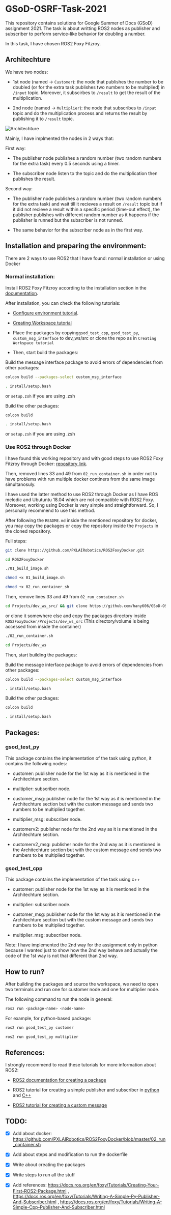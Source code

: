 # GSoD-OSRF-Task-2021
This repository contains solutions for Google Summer of Docs (GSoD) assignment 2021. The task is about writting ROS2 nodes as publisher and subscriber to perform service-like behavior for doubling a number.

In this task, I have chosen ROS2 Foxy Fitzroy.

## Architechture
We have two nodes:

* 1st node (named -> ``Customer``): the node that publishes the number to be doubled (or for the extra task publishes two numbers to be multiplied) in ``/input`` topic. Moreover, it subscirbes to ``/result`` to get the result of the multiplication.

* 2nd node (named -> ``Multiplier``): the node that subscribes to ``/input`` topic and do the multiplication process and returns the result by publishing it to ``/result`` topic.


![Architechture](https://github.com/hany606/GSoD-OSRF-Task-2021/blob/main/assets/nodes_graph.png)

Mainly, I have implmented the nodes in 2 ways that:

First way:

* The publisher node publishes a random number (two random numbers for the extra task) every 0.5 seconds using a timer.

* The subscriber node listen to the topic and do the multiplication then publishes the result.

Second way:

* The publisher node publishes a random number (two random numbers for the extra task) and wait till it recieves a result on ``/result`` topic but if it did not recieve a result within a specific period (time-out effect), the publisher publishes with different random number as it happens if the publisher is runned but the subscriber is not runned.

* The same behavior for the subscriber node as in the first way.


## Installation and preparing the environment:

There are 2 ways to use ROS2 that I have found: normal installation or using Docker

### Normal installation:
Install ROS2 Foxy Fitzroy according to the installation section in the [documentation](https://docs.ros.org/en/foxy/Installation.html).

After installation, you can check the following tutorials:

* [Configure environment tutorial](https://docs.ros.org/en/foxy/Tutorials/Configuring-ROS2-Environment.html).

* [Creating Workspace tutorial](https://docs.ros.org/en/foxy/Tutorials/Workspace/Creating-A-Workspace.html)

* Place the packages by copying``gsod_test_cpp``, ``gsod_test_py``, ``custom_msg_interface`` to dev_ws/src or clone the repo as in ``Creating Workspace tutorial``

* Then, start build the packages:

Build the message interface package to avoid errors of dependencies from other packages:

```bash
colcon build --packages-select custom_msg_interface
```

```bash
. install/setup.bash
```
 or ``setup.zsh`` if you are using .zsh

Build the other packages:

```bash
colcon build
```

```bash
. install/setup.bash
```
 or ``setup.zsh`` if you are using .zsh

### Use ROS2 through Docker

I have found this working repository and with good steps to use ROS2 Foxy Fitzroy through Docker: [repository link](https://github.com/PXLAIRobotics/ROS2FoxyDocker/blob/master/02_run_container.sh).

Then, removed lines 33 and 49 from ``02_run_container.sh`` in order not to have problems with run multiple docker continers from the same image simultanosuly.
<!-- one to run the first node  (that sends the numbers) and the other to run the second node (that multiplies the numbers)  -->

I have used the latter method to use ROS2 through Docker as I have ROS melodic and Ubutuntu 18.04 which are not compatible with ROS2 Foxy. Moreover, working using Docker is very simple and straightforward. So, I personally recommend to use this method.

After following the ``README.md`` inside the mentioned repository for docker, you may copy the packages or copy the repository inside the ``Projects`` in the cloned repository.

Full steps:

```bash
git clone https://github.com/PXLAIRobotics/ROS2FoxyDocker.git
```

```bash
cd ROS2FoxyDocker
```

```bash
./01_build_image.sh
```

```bash
chmod +x 01_build_image.sh
```

```bash
chmod +x 02_run_container_sh
```

Then, remove lines 33 and 49 from ``02_run_container.sh``

```bash 
cd Projects/dev_ws_src/ && git clone https://github.com/hany606/GSoD-OSRF-Task-2021.git
``` 
or clone it somewhere else and copy the packages directory inside ``ROS2FoxyDocker/Projects/dev_ws_src`` (This directory/volume is being accessed from inside the container)

```bash
./02_run_container.sh
```

```bash
cd Projects/dev_ws
```

Then, start building the packages:

Build the message interface package to avoid errors of dependencies from other packages:

```bash
colcon build --packages-select custom_msg_interface
```

```bash
. install/setup.bash
```

Build the other packages:

```bash
colcon build
```

```bash
. install/setup.bash
```

## Packages:


### gsod_test_py
This package contains the implementation of the task using python, it contains the following nodes:

* customer: publisher node for the 1st way as it is mentioned in the Architechture section.
* multiplier: subscriber node.

* customer_msg: publisher node for the 1st way as it is mentioned in the Architechture section but with the custom message and sends two numbers to be multiplied together.
* multiplier_msg: subscriber node.

* customerv2: publisher node for the 2nd way as it is mentioned in the Architechture section.

* customerv2_msg: publisher node for the 2nd way as it is mentioned in the Architechture section but with the custom message and sends two numbers to be multiplied together.


### gsod_test_cpp
This package contains the implementation of the task using c++

* customer: publisher node for the 1st way as it is mentioned in the Architechture section.
* multiplier: subscriber node.

* customer_msg: publisher node for the 1st way as it is mentioned in the Architechture section but with the custom message and sends two numbers to be multiplied together.
* multiplier_msg: subscriber node.


Note: I have implemented the 2nd way for the assignment only in python because I wanted just to show how the 2nd way behave and actually the code of the 1st way is not that different than 2nd way.

## How to run?

After building the packages and source the workspace, we need to open two terminals and run one for customer node and one for multiplier node.

The following command to run the node in general:
```bash
ros2 run <package-name> <node-name>
```

For example, for python-based package:

```bash
ros2 run gsod_test_py customer
```

```bash
ros2 run gsod_test_py multiplier
```

## References:
I strongly recommend to read these tutorials for more information about ROS2:

* [ROS2 documentation for creating a package](https://docs.ros.org/en/foxy/Tutorials/Creating-Your-First-ROS2-Package.html) 

* ROS2 tutorial for creating a simple publisher and subscriber in [python](https://docs.ros.org/en/foxy/Tutorials/Writing-A-Simple-Py-Publisher-And-Subscriber.html) and [C++](https://docs.ros.org/en/foxy/Tutorials/Writing-A-Simple-Cpp-Publisher-And-Subscriber.html)

* [ROS2 tutorial for creating a custom message](https://docs.ros.org/en/foxy/Tutorials/Custom-ROS2-Interfaces.html)

## TODO:

- [x] Add about docker: https://github.com/PXLAIRobotics/ROS2FoxyDocker/blob/master/02_run_container.sh

- [x] Add about steps and modification to run the dockerfile

- [x] Write about creating the packages

- [x] Write steps to run all the stuff

- [x] Add references: https://docs.ros.org/en/foxy/Tutorials/Creating-Your-First-ROS2-Package.html , https://docs.ros.org/en/foxy/Tutorials/Writing-A-Simple-Py-Publisher-And-Subscriber.html , https://docs.ros.org/en/foxy/Tutorials/Writing-A-Simple-Cpp-Publisher-And-Subscriber.html
